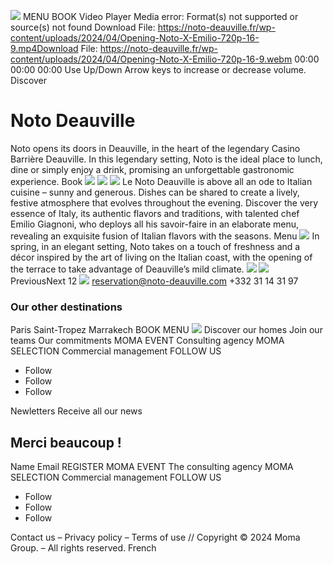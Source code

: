 ![](https://noto-deauville.fr/wp-content/uploads/2024/02/Noto_Deauville_Logo_Blanc.png)
MENU
BOOK
Video Player
Media error: Format(s) not supported or source(s) not found
Download File: https://noto-deauville.fr/wp-content/uploads/2024/04/Opening-Noto-X-Emilio-720p-16-9.mp4Download File: https://noto-deauville.fr/wp-content/uploads/2024/04/Opening-Noto-X-Emilio-720p-16-9.webm
00:00
00:00
00:00
Use Up/Down Arrow keys to increase or decrease volume.
Discover
# Noto Deauville
Noto opens its doors in Deauville, in the heart of the legendary Casino Barrière Deauville. In this legendary setting, Noto is the ideal place to lunch, dine or simply enjoy a drink, promising an unforgettable gastronomic experience.
Book
![](https://noto-deauville.fr/wp-content/uploads/2024/03/noto_deauville_1.jpg)
![](https://noto-deauville.fr/wp-content/uploads/2023/12/Noto_marrakech_desserts.jpg)
![](https://noto-deauville.fr/wp-content/uploads/2024/03/noto-deauville-2.jpg)
Le Noto Deauville is above all an ode to Italian cuisine – sunny and generous. Dishes can be shared to create a lively, festive atmosphere that evolves throughout the evening.
Discover the very essence of Italy, its authentic flavors and traditions, with talented chef Emilio Giagnoni, who deploys all his savoir-faire in an elaborate menu, revealing an exquisite fusion of Italian flavors with the seasons.
Menu
![](https://noto-deauville.fr/wp-content/uploads/2023/12/Noto_Marrakech.jpg)
In spring, in an elegant setting, Noto takes on a touch of freshness and a décor inspired by the art of living on the Italian coast, with the opening of the terrace to take advantage of Deauville’s mild climate.
![](https://noto-deauville.fr/wp-content/uploads/2024/03/noto-deauville-3.jpg)
![](https://noto-deauville.fr/wp-content/uploads/2023/12/noto_marrakech_chef.jpg)
PreviousNext
12
![](https://noto-deauville.fr/wp-content/uploads/2024/02/NOTO-LOGO-DEAUVILLE-LION-BORDEAUX.png)
reservation@noto-deauville.com
+332 31 14 31 97
### Our other destinations
Paris
Saint-Tropez
Marrakech
BOOK
MENU
![](https://noto-deauville.fr/wp-content/uploads/2023/12/Logo-Moma-Group-Blanc.png)
Discover our homes
Join our teams
Our commitments
MOMA EVENT
Consulting agency
MOMA SELECTION
Commercial management
FOLLOW US
  * Follow
  * Follow
  * Follow


Newletters
Receive all our news
## Merci beaucoup !
Name
Email
REGISTER
MOMA EVENT
The consulting agency
MOMA SELECTION
Commercial management
FOLLOW US
  * Follow
  * Follow
  * Follow


Contact us – Privacy policy – Terms of use // Copyright © 2024 Moma Group. – All rights reserved.
French
